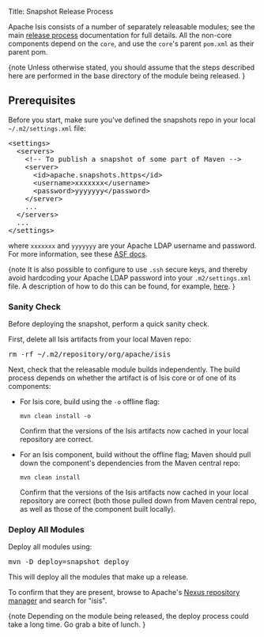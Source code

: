 Title: Snapshot Release Process


Apache Isis consists of a number of separately releasable modules; see the main [release process](release-process.html) documentation for full details.  All the non-core components depend on the `core`, and use the `core`'s parent `pom.xml` as their parent pom.

{note
Unless otherwise stated, you should assume that the steps described here are performed in the base directory of the module being released.
}


## Prerequisites
Before you start, make sure you've defined the snapshots repo in your local `~/.m2/settings.xml` file:

<pre>
&lt;settings&gt;
  &lt;servers&gt;
    &lt;!-- To publish a snapshot of some part of Maven --&gt;
    &lt;server&gt;
      &lt;id&gt;apache.snapshots.https&lt;/id&gt;
      &lt;username&gt;xxxxxxx&lt;/username&gt;
      &lt;password&gt;yyyyyyy&lt;/password&gt;
    &lt;/server&gt;
    ...
  &lt;/servers&gt;
  ...
&lt;/settings&gt;
</pre>

where `xxxxxxx` and `yyyyyyy` are your Apache LDAP username and password.     For more information, see these [ASF docs](http://www.apache.org/dev/publishing-maven-artifacts.html#dev-env).

{note
It is also possible to configure to use `.ssh` secure keys, and thereby avoid hardcoding your Apache LDAP password into your `.m2/settings.xml` file. A description of how to do this can be found, for example, [here](http://incubator.apache.org/bval/cwiki/release-setup.html).
}

### Sanity Check

Before deploying the snapshot, perform a quick sanity check.

First, delete all Isis artifacts from your local Maven repo:

<pre>
rm -rf ~/.m2/repository/org/apache/isis
</pre>

Next, check that the releasable module builds independently. The build process depends on whether the artifact is of Isis core or of one of its components:

* For Isis core, build using the `-o` offline flag:

  `mvn clean install -o`

  Confirm that the versions of the Isis artifacts now cached in your local repository are correct.

* For an Isis component, build without the offline flag; Maven should pull down the component's dependencies from the Maven central repo:

  `mvn clean install`

  Confirm that the versions of the Isis artifacts now cached in your local repository are correct (both those pulled down from Maven central repo, as well as those of the component built locally).

### Deploy All Modules

Deploy all modules using:

<pre>
mvn -D deploy=snapshot deploy
</pre>

This will deploy all the modules that make up a release.

To confirm that they are present, browse to Apache's [Nexus repository manager](https://repository.apache.org) and search for "isis".

{note
Depending on the module being released, the deploy process could take a long time.  Go grab a bite of lunch.
}


